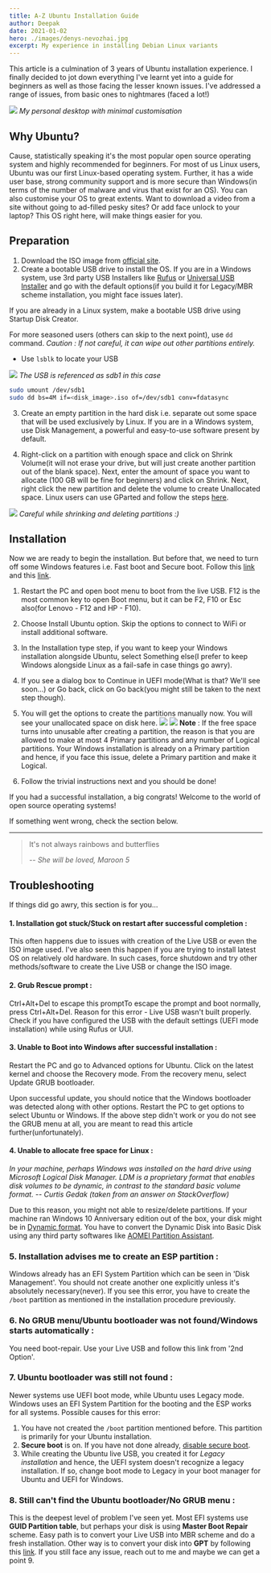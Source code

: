 ```yaml
---
title: A-Z Ubuntu Installation Guide
author: Deepak
date: 2021-01-02
hero: ./images/denys-nevozhai.jpg
excerpt: My experience in installing Debian Linux variants
---
```


This article is a culmination of 3 years of Ubuntu installation experience. I finally decided to jot down everything I've learnt yet into a guide for beginners as well as those facing the lesser known issues. I've addressed a range of issues, from basic ones to nightmares (faced a lot!)

![](images/desktop.png)
_My personal desktop with minimal customisation_

## Why Ubuntu?
Cause, statistically speaking it's the most popular open source operating system and highly recommended for beginners. For most of us Linux users, Ubuntu was our first Linux-based operating system. Further, it has a wide user base, strong community support and is more secure than Windows(in terms of the number of malware and virus that exist for an OS). You can also customise your OS to great extents. Want to download a video from a site without going to ad-filled pesky sites? Or add face unlock to your laptop? This OS right here, will make things easier for you.

## Preparation
1. Download the ISO image from [official site](https://medium.com/r/?url=https%3A%2F%2Fubuntu.com%2Fdownload%2Fdesktop).
2. Create a bootable USB drive to install the OS. If you are in a Windows system, use 3rd party USB Installers like [Rufus](https://medium.com/r/?url=https%3A%2F%2Frufus.ie%2F) or [Universal USB Installer](https://medium.com/r/?url=https%3A%2F%2Frufus.ie%2F) and go with the default options(if you build it for Legacy/MBR scheme installation, you might face issues later).

If you are already in a Linux system, make a bootable USB drive using Startup Disk Creator.

For more seasoned users (others can skip to the next point), use `dd` command.
_Caution : If not careful, it can wipe out other partitions entirely._
* Use `lsblk` to locate your USB

![](images/lsblk.png)
_The USB is referenced as sdb1 in this case_

```bash
sudo umount /dev/sdb1
sudo dd bs=4M if=<disk_image>.iso of=/dev/sdb1 conv=fdatasync
```
3. Create an empty partition in the hard disk i.e. separate out some space that will be used exclusively by Linux. If you are in a Windows system, use Disk Management, a powerful and easy-to-use software present by default.

4. Right-click on a partition with enough space and click on Shrink Volume(it will not erase your drive, but will just create another partition out of the blank space). Next, enter the amount of space you want to allocate (100 GB will be fine for beginners) and click on Shrink. Next, right click the new partition and delete the volume to create Unallocated space. Linux users can use GParted and follow the steps [here](https://medium.com/r/?url=https%3A%2F%2Fwww.lifewire.com%2Fuse-gparted-to-partition-hard-drive-2205693).

![](images/diskmgmt.jpeg)
_Careful while shrinking and deleting partitions :)_

## Installation
Now we are ready to begin the installation. But before that, we need to turn off some Windows features i.e. Fast boot and Secure boot. Follow this [link](https://medium.com/r/?url=https%3A%2F%2Fwww.windowscentral.com%2Fhow-disable-windows-10-fast-startup) and this [link](https://medium.com/r/?url=https%3A%2F%2Fwww.appgeeker.com%2Frecovery%2Fdisable-uefi-secure-boot-in-windows-10.html).

1. Restart the PC and open boot menu to boot from the live USB. F12 is the most common key to open Boot menu, but it can be F2, F10 or Esc also(for Lenovo - F12 and HP - F10).
2. Choose Install Ubuntu option. Skip the options to connect to WiFi or install additional software.
3. In the Installation type step, if you want to keep your Windows installation alongside Ubuntu, select Something else(I prefer to keep Windows alongside Linux as a fail-safe in case things go awry).
4. If you see a dialog box to Continue in UEFI mode(What is that? We'll see soon…) or Go back, click on Go back(you might still be taken to the next step though).
5. You will get the options to create the partitions manually now. You will see your unallocated space on disk here.
![](images/partition.jpeg)
![](images/partition2.png)
**Note** : If the free space turns into unusable after creating a partition, the reason is that you are allowed to make at most 4 Primary partitions and any number of Logical partitions. Your Windows installation is already on a Primary partition and hence, if you face this issue, delete a Primary partition and make it Logical.

6. Follow the trivial instructions next and you should be done!

If you had a successful installation, a big congrats! Welcome to the world of open source operating systems!

If something went wrong, check the section below.

---
> It's not always rainbows and butterflies
>
> --<cite> She will be loved, Maroon 5</cite>

## Troubleshooting
If things did go awry, this section is for you…
#### 1. Installation got stuck/Stuck on restart after successful completion : 
This often happens due to issues with creation of the Live USB or even the ISO image used. I've also seen this happen if you are trying to install latest OS on relatively old hardware. In such cases, force shutdown and try other methods/software to create the Live USB or change the ISO image.

#### 2. Grub Rescue prompt :
Ctrl+Alt+Del to escape this promptTo escape the prompt and boot normally, press Ctrl+Alt+Del. Reason for this error - Live USB wasn't built properly. Check if you have configured the USB with the default settings (UEFI mode installation) while using Rufus or UUI.

#### 3. Unable to Boot into Windows after successful installation :
Restart the PC and go to Advanced options for Ubuntu.
Click on the latest kernel and choose the Recovery mode.
From the recovery menu, select Update GRUB bootloader.

Upon successful update, you should notice that the Windows bootloader was detected along with other options. Restart the PC to get options to select Ubuntu or Windows.
If the above step didn't work or you do not see the GRUB menu at all, you are meant to read this article further(unfortunately).

#### 4. Unable to allocate free space for Linux :

_In your machine, perhaps Windows was installed on the hard drive using Microsoft Logical Disk Manager. LDM is a proprietary format that enables disk volumes to be dynamic, in contrast to the standard basic volume format.
-- Curtis Gedak (taken from an answer on StackOverflow)_

Due to this reason, you might not able to resize/delete partitions.
If your machine ran Windows 10 Anniversary edition out of the box, your disk might be in [Dynamic format](https://medium.com/r/?url=https%3A%2F%2Fwww.easeus.com%2Fresource%2Fdynamic-disk-recovery.htm). You have to convert the Dynamic Disk into Basic Disk using any third party softwares like [AOMEI Partition Assistant](https://medium.com/r/?url=https%3A%2F%2Fwww.disk-partition.com%2Fdownload.html).

### 5. Installation advises me to create an ESP partition :
Windows already has an EFI System Partition which can be seen in 'Disk Management'. You should not create another one explicitly unless it's absolutely necessary(never). If you see this error, you have to create the `/boot` partition as mentioned in the installation procedure previously.

### 6. No GRUB menu/Ubuntu bootloader was not found/Windows starts automatically :
You need boot-repair. Use your Live USB and follow this link from '2nd Option'.

### 7. Ubuntu bootloader was still not found :
Newer systems use UEFI boot mode, while Ubuntu uses Legacy mode. Windows uses an EFI System Partition for the booting and the ESP works for all systems. Possible causes for this error:

1. You have not created the `/boot` partition mentioned before. This partition is primarily for your Ubuntu installation.
2. **Secure boot** is on. If you have not done already, [disable secure boot](https://medium.com/r/?url=https%3A%2F%2Fwww.appgeeker.com%2Frecovery%2Fdisable-uefi-secure-boot-in-windows-10.html).
3. While creating the Ubuntu live USB, you created it for _Legacy installation_ and hence, the UEFI system doesn't recognize a legacy installation. If so, change boot mode to Legacy in your boot manager for Ubuntu and UEFI for Windows.
### 8. Still can't find the Ubuntu bootloader/No GRUB menu :
This is the deepest level of problem I've seen yet.
Most EFI systems use **GUID Partition table**, but perhaps your disk is using **Master Boot Repair** scheme. Easy path is to convert your Live USB into MBR scheme and do a fresh installation. Other way is to convert your disk into **GPT** by following this [link](https://medium.com/r/?url=http%3A%2F%2Fwww.rodsbooks.com%2Fgdisk%2Fmbr2gpt.html).
If you still face any issue, reach out to me and maybe we can get a point 9.

